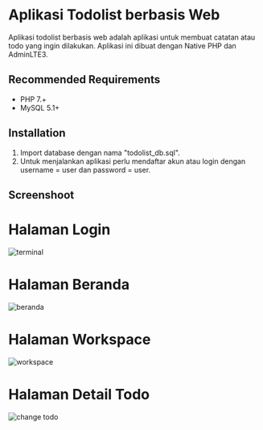 # Aplikasi Todolist berbasis Web

Aplikasi todolist berbasis web adalah aplikasi untuk membuat catatan atau todo yang ingin dilakukan. Aplikasi ini dibuat dengan Native PHP dan AdminLTE3.

## Recommended Requirements

- PHP 7.+
- MySQL 5.1+

## Installation

1. Import database dengan nama "todolist_db.sql".
2. Untuk menjalankan aplikasi perlu mendaftar akun atau login dengan username = user dan password = user.

## Screenshoot
# Halaman Login
![terminal](https://github.com/dhillenbp179/todolist/blob/main/assets/img/ss/Dabta-Log-in.png "Halaman Login")

# Halaman Beranda
![beranda](https://github.com/dhillenbp179/todolist/blob/main/assets/img/ss/Dabta-Beranda.png "Halaman Beranda")

# Halaman Workspace
![workspace](https://github.com/dhillenbp179/todolist/blob/main/assets/img/ss/Dabta-workspacet.png "Halaman Workspace")

# Halaman Detail Todo
![change todo](https://github.com/dhillenbp179/todolist/blob/main/assets/img/ss/Dabta-Change-Status.png "Halaman Detail Todo")
